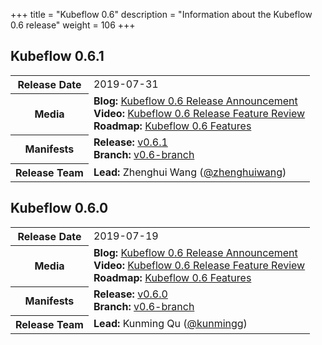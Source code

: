 +++
title = "Kubeflow 0.6"
description = "Information about the Kubeflow 0.6 release"
weight = 106
+++

## Kubeflow 0.6.1

<div class="table-responsive">
<table class="table table-bordered">
  <tbody>
    <tr>
      <th class="table-light">Release Date</th>
      <td>
        2019-07-31
      </td>
    </tr>
    <tr>
      <th class="table-light">Media</th>
      <td>
        <b>Blog:</b> 
          <a href="https://medium.com/kubeflow/kubeflow-v0-6-a-robust-foundation-for-artifact-tracking-data-versioning-multi-user-support-9896d329412c">Kubeflow 0.6 Release Announcement</a>
        <br>
        <b>Video:</b> 
          <a href="https://www.youtube.com/watch?v=fiFk5FB7il8">Kubeflow 0.6 Release Feature Review</a>
        <br>
        <b>Roadmap:</b>
          <a href="https://github.com/kubeflow/kubeflow/blob/master/ROADMAP.md#kubeflow-06">Kubeflow 0.6 Features</a>
      </td>
    </tr>
    <tr>
      <th class="table-light">Manifests</th>
      <td>
        <b>Release:</b> 
          <a href="https://github.com/kubeflow/manifests/releases/tag/v0.6.1">v0.6.1</a>
        <br>
        <b>Branch:</b>
          <a href="https://github.com/kubeflow/manifests/tree/v0.6-branch">v0.6-branch</a>
      </td>
    </tr>
    <tr>
      <th class="table-light">Release Team</th>
      <td>
        <b>Lead:</b> Zhenghui Wang (<a href="https://github.com/zhenghuiwang">@zhenghuiwang</a>)
      </td>
    </tr>
  </tbody>
</table>
</div>

## Kubeflow 0.6.0

<div class="table-responsive">
<table class="table table-bordered">
  <tbody>
    <tr>
      <th class="table-light">Release Date</th>
      <td>
        2019-07-19
      </td>
    </tr>
    <tr>
      <th class="table-light">Media</th>
      <td>
        <b>Blog:</b> 
          <a href="https://medium.com/kubeflow/kubeflow-v0-6-a-robust-foundation-for-artifact-tracking-data-versioning-multi-user-support-9896d329412c">Kubeflow 0.6 Release Announcement</a>
        <br>
        <b>Video:</b> 
          <a href="https://www.youtube.com/watch?v=fiFk5FB7il8">Kubeflow 0.6 Release Feature Review</a>
        <br>
        <b>Roadmap:</b>
          <a href="https://github.com/kubeflow/kubeflow/blob/master/ROADMAP.md#kubeflow-06">Kubeflow 0.6 Features</a>
      </td>
    </tr>
    <tr>
      <th class="table-light">Manifests</th>
      <td>
        <b>Release:</b> 
          <a href="https://github.com/kubeflow/manifests/releases/tag/v0.6.0">v0.6.0</a>
        <br>
        <b>Branch:</b>
          <a href="https://github.com/kubeflow/manifests/tree/v0.6-branch">v0.6-branch</a>
      </td>
    </tr>
    <tr>
      <th class="table-light">Release Team</th>
      <td>
        <b>Lead:</b> Kunming Qu (<a href="https://github.com/kunmingg">@kunmingg</a>)
      </td>
    </tr>
  </tbody>
</table>
</div>